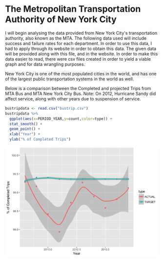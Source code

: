 The Metropolitan Transportation Authority of New York City
================

I will begin analysing the data provided from New York City's transportation authority, also known as the MTA. The following data used will include success and failure rates for each department.
In order to use this data, I had to apply through its website in order to obtain this data. The given data will be provided along with this file, and in the website. In order to make this data easier to read, there were csv files created in order to yield a viable graph and for data wrangling purposes.

New York City is one of the most populated cities in the world, and has one of the largest public transportation systems in the world as well.

Below is a comparison between the Completed and projected Trips from MTA Bus and MTA New York City Bus. Note: On 2012, Hurricane Sandy did affect service, along with other years due to suspension of service.

``` r
bustripdata <- read.csv("bustrip.csv")
bustripdata %>% 
  ggplot(aes(x=PERIOD_YEAR,y=count,color=type)) +
  stat_smooth() +
  geom_point() + 
  xlab("Year") + 
  ylab("% of Completed Trips")
```

![](README_files/figure-markdown_github/unnamed-chunk-2-1.png)
